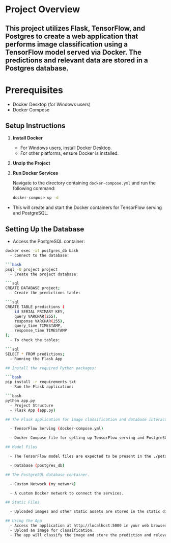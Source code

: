 # Project Overview
## This project utilizes Flask, TensorFlow, and Postgres to create a web application that performs image classification using a TensorFlow model served via Docker. The predictions and relevant data are stored in a Postgres database.

# Prerequisites
- Docker Desktop (for Windows users)
- Docker Compose
## Setup Instructions

1. **Install Docker**

   - For Windows users, install Docker Desktop.
   - For other platforms, ensure Docker is installed.

2. **Unzip the Project**

3. **Run Docker Services**

   Navigate to the directory containing `docker-compose.yml` and run the following command:

   ```bash
   docker-compose up -d

  - This will create and start the Docker containers for TensorFlow serving and PostgreSQL.

## Setting Up the Database

  - Access the PostgreSQL container:
```bash
docker exec -it postgres_db bash
  - Connect to the database:

```bash
psql -U project project
  - Create the project database:

```sql
CREATE DATABASE project;
  - Create the predictions table:

```sql
CREATE TABLE predictions (
    id SERIAL PRIMARY KEY,
    query VARCHAR(255),
    response VARCHAR(255),
    query_time TIMESTAMP,
    response_time TIMESTAMP
);
  - To check the tables:

```sql
SELECT * FROM predictions;
  - Running the Flask App

## Install the required Python packages:

```bash
pip install -r requirements.txt
  - Run the Flask application:

```bash
python app.py
  - Project Structure
  - Flask App (app.py)

## The Flask application for image classification and database interaction.

  - TensorFlow Serving (docker-compose.yml)

  - Docker Compose file for setting up TensorFlow serving and PostgreSQL.

## Model Files

  - The TensorFlow model files are expected to be present in the ./pets/1 directory.

  - Database (postgres_db)

## The PostgreSQL database container.

  - Custom Network (my_network)

  - A custom Docker network to connect the services.

## Static Files

  - Uploaded images and other static assets are stored in the static directory.

## Using the App
  - Access the application at http://localhost:5000 in your web browser.
  - Upload an image for classification.
  - The app will classify the image and store the prediction and relevant data in the database.

